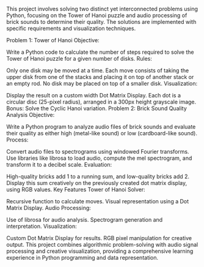 This project involves solving two distinct yet interconnected problems using Python, focusing on the Tower of Hanoi puzzle and audio processing of brick sounds to determine their quality. The solutions are implemented with specific requirements and visualization techniques.

Problem 1: Tower of Hanoi
Objective:

Write a Python code to calculate the number of steps required to solve the Tower of Hanoi puzzle for a given number of disks.
Rules:

Only one disk may be moved at a time.
Each move consists of taking the upper disk from one of the stacks and placing it on top of another stack or an empty rod.
No disk may be placed on top of a smaller disk.
Visualization:

Display the result on a custom width Dot Matrix Display.
Each dot is a circular disc (25-pixel radius), arranged in a 300px height grayscale image.
Bonus: Solve the Cyclic Hanoi variation.
Problem 2: Brick Sound Quality Analysis
Objective:

Write a Python program to analyze audio files of brick sounds and evaluate their quality as either high (metal-like sound) or low (cardboard-like sound).
Process:

Convert audio files to spectrograms using windowed Fourier transforms.
Use libraries like librosa to load audio, compute the mel spectrogram, and transform it to a decibel scale.
Evaluation:

High-quality bricks add 1 to a running sum, and low-quality bricks add 2.
Display this sum creatively on the previously created dot matrix display, using RGB values.
Key Features
Tower of Hanoi Solver:

Recursive function to calculate moves.
Visual representation using a Dot Matrix Display.
Audio Processing:

Use of librosa for audio analysis.
Spectrogram generation and interpretation.
Visualization:

Custom Dot Matrix Display for results.
RGB pixel manipulation for creative output.
This project combines algorithmic problem-solving with audio signal processing and creative visualization, providing a comprehensive learning experience in Python programming and data representation.
